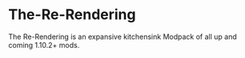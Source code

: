 # The-Re-Rendering
The Re-Rendering is an expansive kitchensink Modpack of all up and coming 1.10.2+ mods. 
